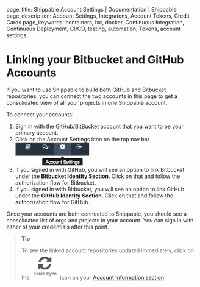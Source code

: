 page_title: Shippable Account Settings | Documentation | Shippable
page_description: Account Settings, Integratons, Account Tokens, Credit Cards
page_keywords: containers, lxc, docker, Continuous Integration, Continuous Deployment, CI/CD, testing, automation, Tokens, account settings

# Linking your Bitbucket and GitHub Accounts

If you want to use Shippable to build both GitHub and Bitbucket repositories, you can connect the two accounts in this page to get a consolidated view of all your projects in one Shippable account.

To connect your accounts:

1. Sign in with the GitHub/BitBucket account that you want to be your primary account.
2. Click on the Account Settings icon on the top nav bar
![account_settings](images/account_settings.gif)
3. If you signed in with GitHub, you will see an option to link Bitbucket under the **Bitbucket Identity Section**. Click on that and follow the authorization flow for Bitbucket.
4. If you signed in with Bitbucket, you will see an option to link GitHub under the **GitHub Identity Section**. Click on that and follow the authorization flow for GitHub.

Once your accounts are both connected to Shippable, you should see a
consolidated list of orgs and projects in your account. You can sign in
with either of your credentials after this point.

> **Tip**
>
> To see the linked account repositories updated immediately, click on the ![force sync](images/force_sync_icon.gif) icon on your [Account Information section](account_settings/#account-information)
